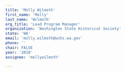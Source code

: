 ```yaml
---
title: 'Molly Wilmoth'
first_name: 'Molly'
last_name: 'Wilmoth'
org_title: 'Lead Program Manager'
organization: 'Washington State Historical Society'
state: 'WA'
email: 'molly.wilmoth@wshs.wa.gov'
phone: ''
chair: FALSE
year: '2019'
assignee: 'mollywilmoth'

---
```

